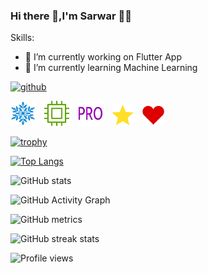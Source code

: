 

### Hi there 👋,I'm Sarwar 👨‍💻

Skills: 


- 🔭 I’m currently working on Flutter App 
- 🌱 I’m currently learning Machine Learning 

[<img src='https://cdn.jsdelivr.net/npm/simple-icons@3.0.1/icons/github.svg' alt='github' height='40'>](https://github.com/Sarwar-95)  

<a href='https://archiveprogram.github.com/'><img src='https://raw.githubusercontent.com/acervenky/animated-github-badges/master/assets/acbadge.gif' width='40' height='40'></a> <a href='https://docs.github.com/en/developers'><img src='https://raw.githubusercontent.com/acervenky/animated-github-badges/master/assets/devbadge.gif' width='40' height='40'></a> <a href='https://github.com/pricing'><img src='https://raw.githubusercontent.com/acervenky/animated-github-badges/master/assets/pro.gif' width='40' height='40'></a> <a href='https://stars.github.com/'><img src='https://raw.githubusercontent.com/acervenky/animated-github-badges/master/assets/starbadge.gif' width='35' height='35'></a> <a href='https://docs.github.com/en/github/supporting-the-open-source-community-with-github-sponsors'><img src='https://raw.githubusercontent.com/acervenky/animated-github-badges/master/assets/sponsorbadge.gif' width='35' height='35'></a> 

[![trophy](https://github-profile-trophy.vercel.app/?username=Sarwar-95)](https://github.com/ryo-ma/github-profile-trophy)

[![Top Langs](https://github-readme-stats.vercel.app/api/top-langs/?username=Sarwar-95)](https://github.com/anuraghazra/github-readme-stats)

![GitHub stats](https://github-readme-stats.vercel.app/api?username=Sarwar-95&show_icons=true&count_private=true)  

![GitHub Activity Graph](https://activity-graph.herokuapp.com/graph?username=Sarwar-95)  

![GitHub metrics](https://metrics.lecoq.io/Sarwar-95)  

![GitHub streak stats](https://github-readme-streak-stats.herokuapp.com/?user=Sarwar-95)  

![Profile views](https://gpvc.arturio.dev/Sarwar-95)  
